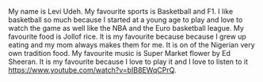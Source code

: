 My name is Levi Udeh.
My favourite sports is Basketball and F1. I like basketball so much because I started at a young age to play and love to watch the game as well like the NBA and the Euro basketball league.
My favourite food is Jollof rice. It is my favourite because because I grew up eating and my mom always makes them for me. It is on of the Nigerian very own tradition food.
My favourite music is Super Market flower by Ed Sheeran. It is my favourite because I love to play it and I love to listen to it https://www.youtube.com/watch?v=bIB8EWqCPrQ.

